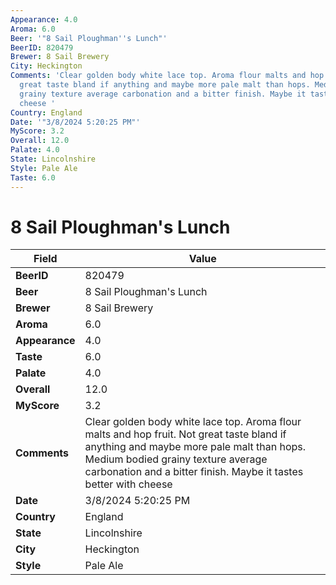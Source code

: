 ```yaml
---
Appearance: 4.0
Aroma: 6.0
Beer: '"8 Sail Ploughman''s Lunch"'
BeerID: 820479
Brewer: 8 Sail Brewery
City: Heckington
Comments: 'Clear golden body white lace top. Aroma flour malts and hop fruit. Not
  great taste bland if anything and maybe more pale malt than hops. Medium bodied
  grainy texture average carbonation and a bitter finish. Maybe it tastes better with
  cheese '
Country: England
Date: '"3/8/2024 5:20:25 PM"'
MyScore: 3.2
Overall: 12.0
Palate: 4.0
State: Lincolnshire
Style: Pale Ale
Taste: 6.0
---
```


# 8 Sail Ploughman's Lunch

| Field         | Value |
|---------------|-------|
| **BeerID** | 820479 |
| **Beer** | 8 Sail Ploughman's Lunch |
| **Brewer** | 8 Sail Brewery |
| **Aroma** | 6.0 |
| **Appearance** | 4.0 |
| **Taste** | 6.0 |
| **Palate** | 4.0 |
| **Overall** | 12.0 |
| **MyScore** | 3.2 |
| **Comments** | Clear golden body white lace top. Aroma flour malts and hop fruit. Not great taste bland if anything and maybe more pale malt than hops. Medium bodied grainy texture average carbonation and a bitter finish. Maybe it tastes better with cheese  |
| **Date** | 3/8/2024 5:20:25 PM |
| **Country** | England |
| **State** | Lincolnshire |
| **City** | Heckington |
| **Style** | Pale Ale |
